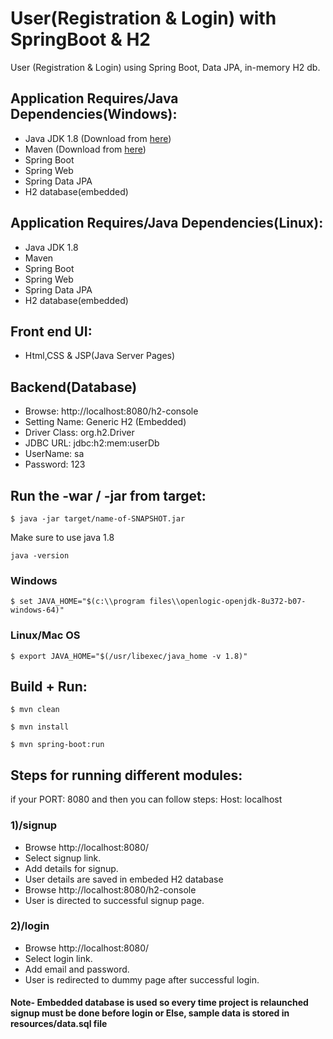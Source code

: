 # User(Registration & Login) with SpringBoot & H2
User (Registration & Login) using Spring Boot, Data JPA, in-memory H2 db.

## Application Requires/Java Dependencies(Windows):
- Java JDK 1.8 (Download from [here](https://www.openlogic.com/openjdk-downloads?field_java_parent_version_target_id=416&field_operating_system_target_id=436&field_architecture_target_id=391&field_java_package_target_id=396))
- Maven (Download from [here](https://dlcdn.apache.org/maven/maven-3/3.9.6/binaries/apache-maven-3.9.6-bin.zip))
- Spring Boot
- Spring Web
- Spring Data JPA
- H2 database(embedded)

## Application Requires/Java Dependencies(Linux):
- Java JDK 1.8 
- Maven 
- Spring Boot
- Spring Web
- Spring Data JPA
- H2 database(embedded)



## Front end UI:
- Html,CSS & JSP(Java Server Pages)

## Backend(Database)
- Browse:         http://localhost:8080/h2-console
- Setting Name:   Generic H2 (Embedded)
- Driver Class:   org.h2.Driver
- JDBC URL:       jdbc:h2:mem:userDb
- UserName:       sa
- Password:       123

## Run the -war / -jar from target:

`$ java -jar target/name-of-SNAPSHOT.jar`

Make sure to use java 1.8

`java -version`

### Windows
`$ set JAVA_HOME="$(c:\\program files\\openlogic-openjdk-8u372-b07-windows-64)"`
### Linux/Mac OS
`$ export JAVA_HOME="$(/usr/libexec/java_home -v 1.8)"`

## Build + Run:
`$ mvn clean `

`$ mvn install`

`$ mvn spring-boot:run`

## Steps for running different modules:
if your PORT:  8080 and  then you can follow steps:
Host: localhost

### 1)/signup
  - Browse http://localhost:8080/
  - Select signup link.
  - Add details for signup.
  - User details are saved in embeded H2 database
  - Browse http://localhost:8080/h2-console
  - User is directed to successful signup page.
### 2)/login
  - Browse http://localhost:8080/
  - Select login link.
  - Add email and password.
  - User is redirected to dummy page after successful login.

#### Note- Embedded database is used so every time project is relaunched signup must be done before login or Else, sample data is stored in resources/data.sql file

